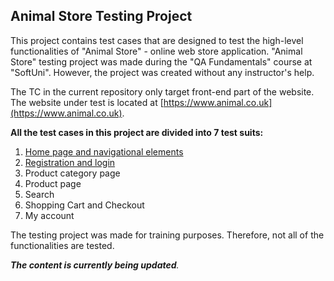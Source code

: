 ## Animal Store Testing Project

This project contains test cases that are designed to test the high-level functionalities of "Animal Store" - online web store application. "Animal Store" testing project was made during the "QA Fundamentals" course at "SoftUni". However, the project was created without any instructor's help.

The TC in the current repository only target front-end part of the website. The website under test is located at [https://www.animal.co.uk](https://www.animal.co.uk).

**All the test cases in this project are divided into 7 test suits:**
1. [Home page and navigational elements](./1.%20Home%20Page%20TS/README.md)
2. [Registration and login](./2.%20Registration%20and%20Login%20TS/README.md)
3. Product category page
4. Product page
5. Search
6. Shopping Cart and Checkout
7. My account



The testing project was made for training purposes. Therefore, not all of the functionalities are tested.

_**The content is currently being updated**._
